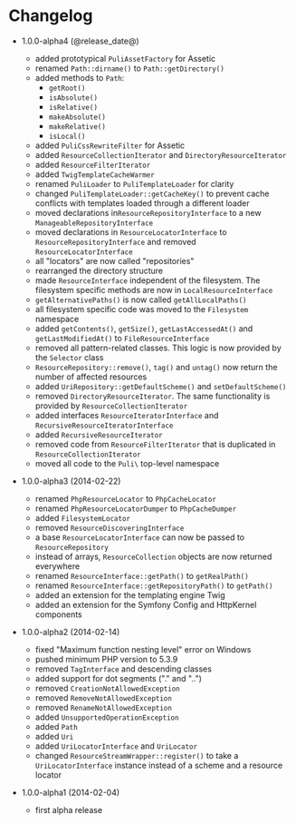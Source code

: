Changelog
=========

* 1.0.0-alpha4 (@release_date@)

   * added prototypical `PuliAssetFactory` for Assetic
   * renamed `Path::dirname()` to `Path::getDirectory()`
   * added methods to `Path`:
      * `getRoot()`
      * `isAbsolute()`
      * `isRelative()`
      * `makeAbsolute()`
      * `makeRelative()`
      * `isLocal()`
   * added `PuliCssRewriteFilter` for Assetic
   * added `ResourceCollectionIterator` and `DirectoryResourceIterator`
   * added `ResourceFilterIterator`
   * added `TwigTemplateCacheWarmer`
   * renamed `PuliLoader` to `PuliTemplateLoader` for clarity
   * changed `PuliTemplateLoader::getCacheKey()` to prevent cache conflicts with
     templates loaded through a different loader
   * moved declarations in`ResourceRepositoryInterface` to a new
     `ManageableRepositoryInterface`
   * moved declarations in `ResourceLocatorInterface` to
     `ResourceRepositoryInterface` and removed `ResourceLocatorInterface`
   * all "locators" are now called "repositories"
   * rearranged the directory structure
   * made `ResourceInterface` independent of the filesystem. The filesystem
     specific methods are now in `LocalResourceInterface`
   * `getAlternativePaths()` is now called `getAllLocalPaths()`
   * all filesystem specific code was moved to the `Filesystem` namespace
   * added `getContents()`, `getSize()`, `getLastAccessedAt()` and 
     `getLastModifiedAt()` to `FileResourceInterface`
   * removed all pattern-related classes. This logic is now provided by the
     `Selector` class
   * `ResourceRepository::remove()`, `tag()` and `untag()` now return the number
     of affected resources
   * added `UriRepository::getDefaultScheme()` and `setDefaultScheme()`
   * removed `DirectoryResourceIterator`. The same functionality is provided
     by `ResourceCollectionIterator`
   * added interfaces `ResourceIteratorInterface` and `RecursiveResourceIteratorInterface`
   * added `RecursiveResourceIterator`
   * removed code from `ResourceFilterIterator` that is duplicated in
     `ResourceCollectionIterator`
   * moved all code to the `Puli\` top-level namespace

* 1.0.0-alpha3 (2014-02-22)

   * renamed `PhpResourceLocator` to `PhpCacheLocator`
   * renamed `PhpResourceLocatorDumper` to `PhpCacheDumper`
   * added `FilesystemLocator`
   * removed `ResourceDiscoveringInterface`
   * a base `ResourceLocatorInterface` can now be passed to `ResourceRepository`
   * instead of arrays, `ResourceCollection` objects are now returned everywhere
   * renamed `ResourceInterface::getPath()` to `getRealPath()`
   * renamed `ResourceInterface::getRepositoryPath()` to `getPath()`
   * added an extension for the templating engine Twig
   * added an extension for the Symfony Config and HttpKernel components

* 1.0.0-alpha2 (2014-02-14)

   * fixed "Maximum function nesting level" error on Windows
   * pushed minimum PHP version to 5.3.9
   * removed `TagInterface` and descending classes
   * added support for dot segments ("." and "..")
   * removed `CreationNotAllowedException`
   * removed `RemoveNotAllowedException`
   * removed `RenameNotAllowedException`
   * added `UnsupportedOperationException`
   * added `Path`
   * added `Uri`
   * added `UriLocatorInterface` and `UriLocator`
   * changed `ResourceStreamWrapper::register()` to take a `UriLocatorInterface`
     instance instead of a scheme and a resource locator

* 1.0.0-alpha1 (2014-02-04)

   * first alpha release
